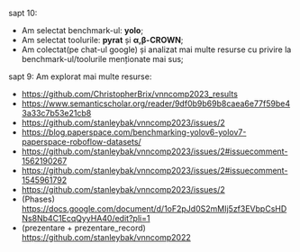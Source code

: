 sapt 10:
 - Am selectat benchmark-ul: **yolo**;
 - Am selectat toolurile: **pyrat** și **α,β-CROWN**;
 - Am colectat(pe chat-ul google) și analizat mai multe resurse cu privire la benchmark-ul/toolurile menționate mai sus;

sapt 9: Am explorat mai multe resurse:
 - https://github.com/ChristopherBrix/vnncomp2023_results
 - https://www.semanticscholar.org/reader/9df0b9b69b8caea6e77f59be43a33c7b53e21cb8
 - https://github.com/stanleybak/vnncomp2023/issues/2
 - https://blog.paperspace.com/benchmarking-yolov6-yolov7-paperspace-roboflow-datasets/
 - https://github.com/stanleybak/vnncomp2023/issues/2#issuecomment-1562190267
 - https://github.com/stanleybak/vnncomp2023/issues/2#issuecomment-1545961792
 - https://github.com/stanleybak/vnncomp2023/issues/2
 - (Phases) https://docs.google.com/document/d/1oF2pJd0S2mMIj5zf3EVbpCsHDNs8Nb4C1EcqQyyHA40/edit?pli=1
 - (prezentare + prezentare_record) https://github.com/stanleybak/vnncomp2022
